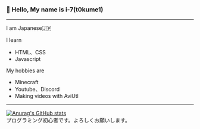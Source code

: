 ### 👋 Hello, My name is i-7(t0kume1)
***
I am Japanese🇯🇵  
  
I learn  
 - HTML、CSS  
 - Javascript  
    
My hobbies are  
 - Minecraft  
 - Youtube、Discord
 - Making videos with AviUtl
***
[![Anurag's GitHub stats](https://github-readme-stats.vercel.app/api?username=corei-7&theme=tokyonight&show_icons=true)](https://github.com/anuraghazra/github-readme-stats)  
プログラミング初心者です。よろしくお願いします。
